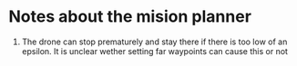# Notes about the mision planner

1) The drone can stop prematurely and stay there if there is too low of an epsilon. It is unclear wether setting far waypoints can cause this or not